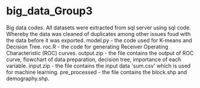 # big_data_Group3
Big data codes.
All datasets were extracted from sql server using sql code. Whereby the data was cleaned of duplicates among other issues foud with the data before it was exported.
model.py - the code used for K-means and Decision Tree. 
roc.R - the code for generating Receiver Operating Characteristic (ROC) curves.
output.zip - the file contains the output of ROC curve, flowchart of data preparation, decision tree, importance of each variable.
input.zip - the file contains the input data 'sum.csv' which is used for machine learning. 
pre_processed - the file contains the block.shp and demography.shp.
